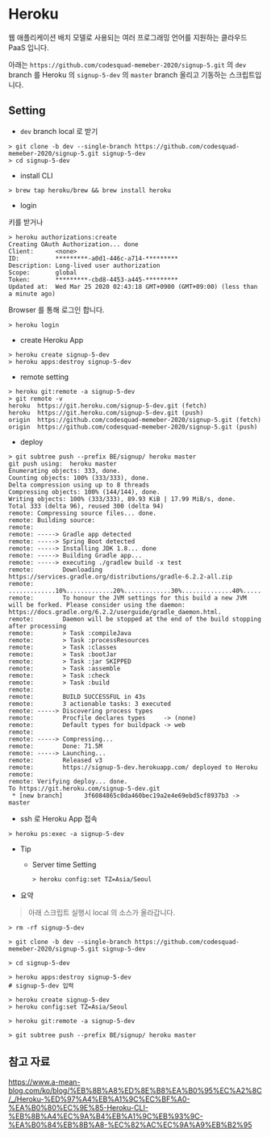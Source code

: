 # Heroku

웹 애플리케이션 배치 모델로 사용되는 여러 프로그래밍 언어를 지원하는 클라우드 PaaS 입니다.

아래는 `https://github.com/codesquad-memeber-2020/signup-5.git` 의 `dev` branch 를 Heroku 의 `signup-5-dev` 의 `master` branch 올리고 기동하는 스크립트입니다.

## Setting

- `dev` branch local 로 받기

```shell script
> git clone -b dev --single-branch https://github.com/codesquad-memeber-2020/signup-5.git signup-5-dev
> cd signup-5-dev
```

- install CLI

```shell script
> brew tap heroku/brew && brew install heroku
```

- login

키를 받거나

```shell script
> heroku authorizations:create
Creating OAuth Authorization... done
Client:      <none>
ID:          *********-a0d1-446c-a714-*********
Description: Long-lived user authorization
Scope:       global
Token:       *********-cbd8-4453-a445-*********
Updated at:  Wed Mar 25 2020 02:43:18 GMT+0900 (GMT+09:00) (less than a minute ago)
```

Browser 를 통해 로그인 합니다.

```shell script
> heroku login
```

- create Heroku App

```shell script
> heroku create signup-5-dev
> heroku apps:destroy signup-5-dev
```

- remote setting

```shell script
> heroku git:remote -a signup-5-dev
> git remote -v
heroku	https://git.heroku.com/signup-5-dev.git (fetch)
heroku	https://git.heroku.com/signup-5-dev.git (push)
origin	https://github.com/codesquad-memeber-2020/signup-5.git (fetch)
origin	https://github.com/codesquad-memeber-2020/signup-5.git (push)
```

- deploy

```shell script
> git subtree push --prefix BE/signup/ heroku master
git push using:  heroku master
Enumerating objects: 333, done.
Counting objects: 100% (333/333), done.
Delta compression using up to 8 threads
Compressing objects: 100% (144/144), done.
Writing objects: 100% (333/333), 89.93 KiB | 17.99 MiB/s, done.
Total 333 (delta 96), reused 300 (delta 94)
remote: Compressing source files... done.
remote: Building source:
remote:
remote: -----> Gradle app detected
remote: -----> Spring Boot detected
remote: -----> Installing JDK 1.8... done
remote: -----> Building Gradle app...
remote: -----> executing ./gradlew build -x test
remote:        Downloading https://services.gradle.org/distributions/gradle-6.2.2-all.zip
remote:        .............10%.............20%.............30%..............40%.............50%.............60%.............70%..............80%.............90%.............100%
remote:        To honour the JVM settings for this build a new JVM will be forked. Please consider using the daemon: https://docs.gradle.org/6.2.2/userguide/gradle_daemon.html.
remote:        Daemon will be stopped at the end of the build stopping after processing
remote:        > Task :compileJava
remote:        > Task :processResources
remote:        > Task :classes
remote:        > Task :bootJar
remote:        > Task :jar SKIPPED
remote:        > Task :assemble
remote:        > Task :check
remote:        > Task :build
remote:
remote:        BUILD SUCCESSFUL in 43s
remote:        3 actionable tasks: 3 executed
remote: -----> Discovering process types
remote:        Procfile declares types     -> (none)
remote:        Default types for buildpack -> web
remote:
remote: -----> Compressing...
remote:        Done: 71.5M
remote: -----> Launching...
remote:        Released v3
remote:        https://signup-5-dev.herokuapp.com/ deployed to Heroku
remote:
remote: Verifying deploy... done.
To https://git.heroku.com/signup-5-dev.git
 * [new branch]      3f6084865c0da460bec19a2e4e69ebd5cf8937b3 -> master
```

- ssh 로 Heroku App 접속

```shell script
> heroku ps:exec -a signup-5-dev
```

- Tip
  - Server time Setting

    ```shell script
    > heroku config:set TZ=Asia/Seoul
    ```

- 요약

> 아래 스크립트 실행시 local 의 소스가 올라갑니다.

```shell script
> rm -rf signup-5-dev

> git clone -b dev --single-branch https://github.com/codesquad-memeber-2020/signup-5.git signup-5-dev

> cd signup-5-dev

> heroku apps:destroy signup-5-dev
# signup-5-dev 입력

> heroku create signup-5-dev
> heroku config:set TZ=Asia/Seoul

> heroku git:remote -a signup-5-dev

> git subtree push --prefix BE/signup/ heroku master
```

## 참고 자료

<https://www.a-mean-blog.com/ko/blog/%EB%8B%A8%ED%8E%B8%EA%B0%95%EC%A2%8C/_/Heroku-%ED%97%A4%EB%A1%9C%EC%BF%A0-%EA%B0%80%EC%9E%85-Heroku-CLI-%EB%8B%A4%EC%9A%B4%EB%A1%9C%EB%93%9C-%EA%B0%84%EB%8B%A8-%EC%82%AC%EC%9A%A9%EB%B2%95>